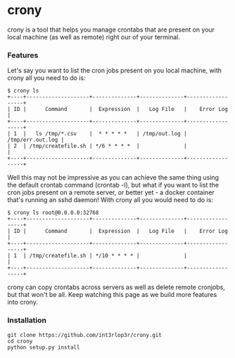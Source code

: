 # crony
crony is a tool that helps you manage crontabs that are present on your
local machine (as well as remote) right our of your terminal.

### Features

Let's say you want to list the cron jobs present on you local machine, with
crony all you need to do is:

    $ crony ls
    +----+--------------------+--------------+--------------+------------------+
    | ID |      Command       |  Expression  |   Log File   |    Error Log     |
    +----+--------------------+--------------+--------------+------------------+
    | 1  |   ls /tmp/*.csv    |  * * * * *   | /tmp/out.log | /tmp/err.out.log |
    | 2  | /tmp/createfile.sh | */6 * * * *  |              |                  |
    +----+--------------------+--------------+--------------+------------------+

Well this may not be impressive as you can achieve the same thing using the
default crontab command (crontab -l), but what if you want to list the cron jobs
present on a remote server, or better yet - a docker container that's running an
sshd daemon! With crony all you would need to do is:

    $ crony ls root@0.0.0.0:32768 
    +----+--------------------+--------------+--------------+------------------+
    | ID |      Command       |  Expression  |   Log File   |    Error Log     |
    +----+--------------------+--------------+--------------+------------------+
    | 1  | /tmp/createfile.sh | */10 * * * * |              |                  |
    +----+--------------------+--------------+--------------+------------------+

crony can copy crontabs across servers as well as delete remote cronjobs, but 
that won't be all. Keep watching this page as we build more features into crony.

### Installation

    git clone https://github.com/int3rlop3r/crony.git
    cd crony
    python setup.py install
